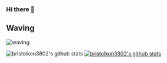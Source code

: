 ### Hi there 👋

<!--
**bristolkon3802/bristolkon3802** is a ✨ _special_ ✨ repository because its `README.md` (this file) appears on your GitHub profile.

Here are some ideas to get you started:

- 🔭 I’m currently working on ...
- 🌱 I’m currently learning ...
- 👯 I’m looking to collaborate on ...
- 🤔 I’m looking for help with ...
- 💬 Ask me about ...
- 📫 How to reach me: ...
- 😄 Pronouns: ...
- ⚡ Fun fact: ...

<a href="#this" target="_blank"><img src="https://img.shields.io/badge/Facebook-1877F2?style=flat-square&logo=Facebook&logoColor=white"/></a>
-->
## Waving <a id="waving">
![waving](https://capsule-render.vercel.app/api?type=waving&height=200&text=Waving!&fontAlign=80&fontAlignY=40&color=gradient)

![bristolkon3802's github stats](https://github-readme-stats.vercel.app/api?username=bristolkon3802&show_icons=true)
[![bristolkon3802's github stats](https://github-readme-stats.vercel.app/api/top-langs/?username=bristolkon3802&show_icons=true&hide_border=true&title_color=004386&icon_color=004386&layout=compact)](https://github.com/bristolkon3802)
